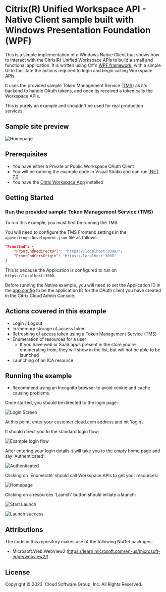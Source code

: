 # Citrix(R) Unified Workspace API - Native Client sample built with Windows Presentation Foundation (WPF)

This is a simple implementation of a Windows Native Client that shows how to interact with the Citrix(R) Unified Workspace APIs to build a small and functional application. It is written using C#'s [WPF framework](https://github.com/dotnet/wpf), with a simple UI to facilitate the actions required to login and begin calling Workspace APIs.

It uses the provided sample Token Management Service ([TMS](./Citrix.UnifiedApi.Test.TMS/README.md)) as it's backend to handle OAuth tokens, and once its received a token calls the Workspace APIs.

This is purely an example and shouldn't be used for real production services.

## Sample site preview

![Homepage](./screenshots/Resources.PNG)

## Prerequisites

- You have either a Private or Public Workspace OAuth Client
- You will be running the example code in Visual Studio and can run [.NET 7.0](https://dotnet.microsoft.com/en-us/download/dotnet/7.0)
- You have the [Citrix Workspace App](https://www.citrix.com/downloads/workspace-app/windows/workspace-app-for-windows-latest.html) installed

## Getting Started

### Run the provided sample Token Management Service (TMS)

To run this example, you must first be running the TMS.

You will need to configure the TMS Frontend settings in the `appsettings.Development.json` file as follows:

```json
"FrontEnd": {
    "FrontEndRedirectUrl": "https://localhost:3000/",
    "FrontEndCorsOrigin": "https://localhost:3000"
}
```

This is because the Application is configured to run on `https://localhost:3000`.

Before running the Native example, you will need to set the Application ID in the [app.config](./Citrix.UnifiedApi.Test.NativeClientWpf/App.config) to be the application ID for the OAuth client you have created in the Citrix Cloud Admin Console.

## Actions covered in this example

- Login / Logout
- In-memory storage of access token
- Refreshing of access token using a Token Management Service (TMS)
- Enumeration of resources for a user
  - If you have web or SaaS apps present in the store you're enumerating from, they will show in the list, but will not be able to be launched
- Launching of an ICA resource

## Running the example

- Recommend using an Incognito browser to avoid cookie and cache causing problems.

Once started, you should be directed to the login page:

![Login Screen](./screenshots/Login.PNG)

At this point, enter your customer.cloud.com address and hit 'login'.

It should direct you to the standard login flow:

![Example login flow](./screenshots/Login_2.PNG)

After entering your login details it will take you to the empty home page and say 'Authenticated':

![Authenticated](./screenshots/Authenticated.PNG)

Clicking on 'Enumerate' should call Workspace APIs to get your resources:

![Homepage](./screenshots/Resources.PNG)

Clicking on a resources 'Launch' button should initiate a launch:

![Start Launch](./screenshots/Launching.PNG)

![Launch success](./screenshots/Launched.PNG)

## Attributions

The code in this repository makes use of the following NuGet packages:

- Microsoft.Web.WebView2 (https://learn.microsoft.com/en-us/microsoft-edge/webview2/)

## License

Copyright &copy; 2023. Cloud Software Group, Inc. All Rights Reserved.

